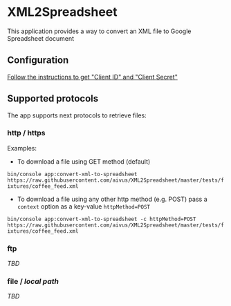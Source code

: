 XML2Spreadsheet
===============

This application provides a way to convert an XML file to Google Spreadsheet document

## Configuration

[Follow the instructions to get "Client ID" and "Client Secret"](docs/enable-google-api.md)

## Supported protocols

The app supports next protocols to retrieve files:
### http / https

Examples:
* To download a file using GET method (default) 

`bin/console app:convert-xml-to-spreadsheet https://raw.githubusercontent.com/aivus/XML2Spreadsheet/master/tests/fixtures/coffee_feed.xml`

* To download a file using any other http method (e.g. POST) pass a `context` option as a key-value `httpMethod=POST`

`bin/console app:convert-xml-to-spreadsheet -c httpMethod=POST https://raw.githubusercontent.com/aivus/XML2Spreadsheet/master/tests/fixtures/coffee_feed.xml`

### ftp
_TBD_

### file / _local path_
_TBD_
